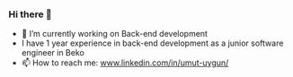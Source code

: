 ### Hi there 👋

- 🔭 I’m currently working on Back-end development
- I have 1 year experience in back-end development as a junior software engineer in Beko
- 📫 How to reach me: www.linkedin.com/in/umut-uygun/




